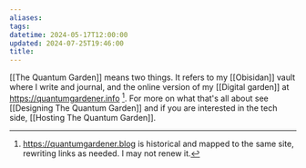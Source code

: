 ```yaml
---
aliases: 
tags: 
datetime: 2024-05-17T12:00:00
updated: 2024-07-25T19:46:00
title:
---
```

[[The Quantum Garden]] means two things. It refers to my [[Obisidan]] vault where I write and journal, and the online version of my [[Digital garden]] at https://quantumgardener.info [^1]. For more on what that's all about see [[Designing The Quantum Garden]] and if you are interested in the tech side, [[Hosting The Quantum Garden]].

[^1]: https://quantumgardener.blog is historical and mapped to the same site, rewriting links as needed. I may not renew it.